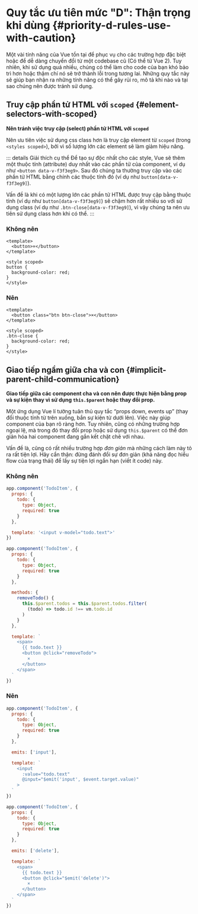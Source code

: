 # Quy tắc ưu tiên mức "D": Thận trọng khi dùng {#priority-d-rules-use-with-caution}

Một vài tính năng của Vue tồn tại để phục vụ cho các trường hợp đặc biệt hoặc để dễ dàng chuyển đổi từ một codebase cũ (Có thể từ Vue 2). Tuy nhiên, khi sử dụng quá nhiều, chúng có thể làm cho code của bạn khó bảo trì hơn hoặc thậm chí nó sẽ trở thành lỗi trong tương lai. Những quy tắc này sẽ giúp bạn nhận ra những tính năng có thể gây rủi ro, mô tả khi nào và tại sao chúng nên được tránh sử dụng.

## Truy cập phần tử HTML với `scoped` {#element-selectors-with-scoped}

**Nên tránh việc truy cập (select) phần tử HTML với `scoped`**

Nên ưu tiên việc sử dụng css class hơn là truy cập element từ `scoped` (trong `<styles scoped>`), bởi vì số lượng lớn các element sẽ làm giảm hiệu năng.

::: details Giải thích cụ thể
Để tạo sự độc nhất cho các style, Vue sẽ thêm một thuộc tính (attribute) duy nhất vào các phần tử của component, ví dụ như `<button data-v-f3f3eg9>`. Sau đó chúng ta thường truy cập vào các phần tử HTML bằng chính các thuộc tính đó (ví dụ như `button[data-v-f3f3eg9]`).

Vấn đề là khi có một lượng lớn các phần tử HTML được truy cập bằng thuộc tính (ví dụ như `button[data-v-f3f3eg9]`) sẽ chậm hơn rất nhiều so với sử dụng class (ví dụ như `.btn-close[data-v-f3f3eg9]`), vì vậy chúng ta nên ưu tiên sử dụng class hơn khi có thể.
:::

<div class="style-example style-example-bad">
<h3>Không nên</h3>

```vue-html
<template>
  <button>×</button>
</template>

<style scoped>
button {
  background-color: red;
}
</style>
```

</div>

<div class="style-example style-example-good">
<h3>Nên</h3>

```vue-html
<template>
  <button class="btn btn-close">×</button>
</template>

<style scoped>
.btn-close {
  background-color: red;
}
</style>
```

</div>

## Giao tiếp ngầm giữa cha và con {#implicit-parent-child-communication}

**Giao tiếp giữa các component cha và con nên được thực hiện bằng prop và sự kiện thay vì sử dụng `this.$parent` hoặc thay đổi prop.**

Một ứng dụng Vue lí tưởng tuân thủ quy tắc “props down, events up” (thay đổi thuộc tính từ trên xuống, bắn sự kiện từ dưới lên). Việc này giúp component của bạn rõ ràng hơn. Tuy nhiên, cũng có những trường hợp ngoại lệ, mà trong đó thay đổi prop hoặc sử dụng `this.$parent` có thể đơn giản hóa hai component đang gắn kết chặt chẽ với nhau.

Vấn đề là, cũng có rất nhiều trường hợp *đơn giản* mà những cách làm này tỏ ra rất tiện lợi. Hãy cẩn thận: đừng đánh đổi sự đơn giản (khả năng đọc hiểu flow của trạng thái) để lấy sự tiện lợi ngắn hạn (viết ít code) này.

<div class="style-example style-example-bad">
<h3>Không nên</h3>

```js
app.component('TodoItem', {
  props: {
    todo: {
      type: Object,
      required: true
    }
  },

  template: '<input v-model="todo.text">'
})
```

```js
app.component('TodoItem', {
  props: {
    todo: {
      type: Object,
      required: true
    }
  },

  methods: {
    removeTodo() {
      this.$parent.todos = this.$parent.todos.filter(
        (todo) => todo.id !== vm.todo.id
      )
    }
  },

  template: `
    <span>
      {{ todo.text }}
      <button @click="removeTodo">
        ×
      </button>
    </span>
  `
})
```

</div>

<div class="style-example style-example-good">
<h3>Nên</h3>

```js
app.component('TodoItem', {
  props: {
    todo: {
      type: Object,
      required: true
    }
  },

  emits: ['input'],

  template: `
    <input
      :value="todo.text"
      @input="$emit('input', $event.target.value)"
    >
  `
})
```

```js
app.component('TodoItem', {
  props: {
    todo: {
      type: Object,
      required: true
    }
  },

  emits: ['delete'],

  template: `
    <span>
      {{ todo.text }}
      <button @click="$emit('delete')">
        ×
      </button>
    </span>
  `
})
```

</div>
